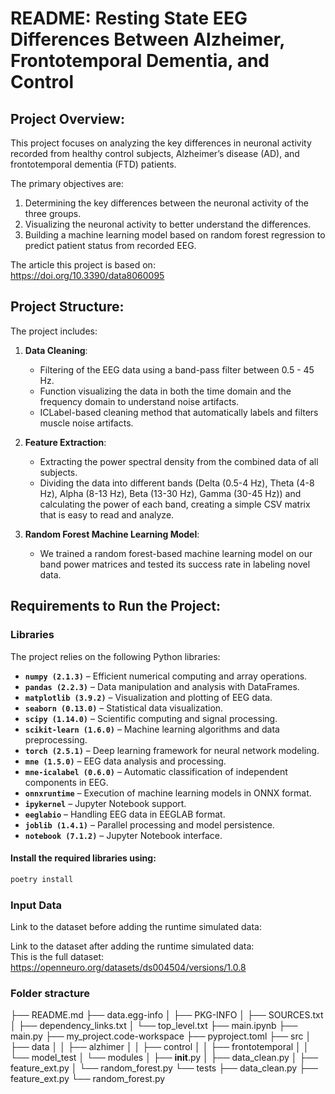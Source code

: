 # README: Resting State EEG Differences Between Alzheimer, Frontotemporal Dementia, and Control

## Project Overview:
This project focuses on analyzing the key differences in neuronal activity recorded from healthy control subjects, Alzheimer’s disease (AD), and frontotemporal dementia (FTD) patients.

The primary objectives are:

1. Determining the key differences between the neuronal activity of the three groups.
2. Visualizing the neuronal activity to better understand the differences.
3. Building a machine learning model based on random forest regression to predict patient status from recorded EEG.

The article this project is based on:  
https://doi.org/10.3390/data8060095

## Project Structure:
The project includes:

1. **Data Cleaning**:
   - Filtering of the EEG data using a band-pass filter between 0.5 - 45 Hz.
   - Function visualizing the data in both the time domain and the frequency domain to understand noise artifacts.
   - ICLabel-based cleaning method that automatically labels and filters muscle noise artifacts.

2. **Feature Extraction**:
   - Extracting the power spectral density from the combined data of all subjects.
   - Dividing the data into different bands (Delta (0.5-4 Hz), Theta (4-8 Hz), Alpha (8-13 Hz), Beta (13-30 Hz), Gamma (30-45 Hz)) and calculating the power of each band, creating a simple CSV matrix that is easy to read and analyze.

3. **Random Forest Machine Learning Model**:
   - We trained a random forest-based machine learning model on our band power matrices and tested its success rate in labeling novel data.

## Requirements to Run the Project:

### Libraries
The project relies on the following Python libraries:

- **`numpy (2.1.3)`** – Efficient numerical computing and array operations.  
- **`pandas (2.2.3)`** – Data manipulation and analysis with DataFrames.  
- **`matplotlib (3.9.2)`** – Visualization and plotting of EEG data.  
- **`seaborn (0.13.0)`** – Statistical data visualization.  
- **`scipy (1.14.0)`** – Scientific computing and signal processing.  
- **`scikit-learn (1.6.0)`** – Machine learning algorithms and data preprocessing.  
- **`torch (2.5.1)`** – Deep learning framework for neural network modeling.  
- **`mne (1.5.0)`** – EEG data analysis and processing.  
- **`mne-icalabel (0.6.0)`** – Automatic classification of independent components in EEG.  
- **`onnxruntime`** – Execution of machine learning models in ONNX format.  
- **`ipykernel`** – Jupyter Notebook support.  
- **`eeglabio`** – Handling EEG data in EEGLAB format.  
- **`joblib (1.4.1)`** – Parallel processing and model persistence.  
- **`notebook (7.1.2)`** – Jupyter Notebook interface.  

#### Install the required libraries using:
```bash
poetry install
```

### Input Data
Link to the dataset before adding the runtime simulated data:

Link to the dataset after adding the runtime simulated data:  
This is the full dataset:  
https://openneuro.org/datasets/ds004504/versions/1.0.8

### Folder stracture 
├── README.md
├── data.egg-info
│   ├── PKG-INFO
│   ├── SOURCES.txt
│   ├── dependency_links.txt
│   └── top_level.txt
├── main.ipynb
├── main.py
├── my_project.code-workspace
├── pyproject.toml
├── src
│   ├── data
│   │   ├── alzhimer
│   │   ├── control
│   │   ├── frontotemporal
│   │   └── model_test
│   └── modules
│       ├── __init__.py
│       ├── data_clean.py
│       ├── feature_ext.py
│       └── random_forest.py
└── tests
    ├── data_clean.py
    ├── feature_ext.py
    └── random_forest.py